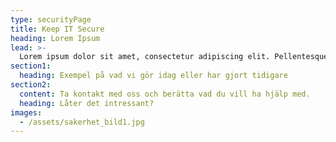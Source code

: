 ```yaml
---
type: securityPage
title: Keep IT Secure
heading: Lorem Ipsum
lead: >-
  Lorem ipsum dolor sit amet, consectetur adipiscing elit. Pellentesque porta massa et porta sagittis
section1:
  heading: Exempel på vad vi gör idag eller har gjort tidigare
section2:
  content: Ta kontakt med oss och berätta vad du vill ha hjälp med.
  heading: Låter det intressant?
images:
  - /assets/sakerhet_bild1.jpg
---
```

